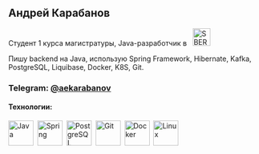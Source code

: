 ## Андрей Карабанов
Студент 1 курса магистратуры, Java-разработчик в &nbsp; <img src="https://github.com/user-attachments/assets/708b7987-4094-4217-9934-dda4ca4b26b8" title="SBER" alt="SBER" width="35" height="35" />&nbsp;

Пишу backend на Java, использую Spring Framework, Hibernate, Kafka, PostgreSQL, Liquibase, Docker, K8S, Git.<br>

### Telegram: <a href="https://t.me/aekarabanov">@aekarabanov</a>

#### Технологии:
<div>
  
  <img src="https://cdn.jsdelivr.net/gh/devicons/devicon@latest/icons/java/java-original.svg" title="Java" alt="Java" width="50" height="50" />&nbsp;
  <img src="https://cdn.jsdelivr.net/gh/devicons/devicon@latest/icons/spring/spring-original-wordmark.svg" title="Spring" alt="Spring" width="50" height="50"/>&nbsp;
  <img src="https://cdn.jsdelivr.net/gh/devicons/devicon@latest/icons/postgresql/postgresql-plain-wordmark.svg" title="PostgreSQl" alt="PostgreSQL" width="50" height="50"/>&nbsp;
  <img src="https://cdn.jsdelivr.net/gh/devicons/devicon@latest/icons/git/git-plain-wordmark.svg" title="Git" alt="Git" width="50" height="50" />&nbsp;
  <img src="https://cdn.jsdelivr.net/gh/devicons/devicon@latest/icons/docker/docker-plain-wordmark.svg" title="Docker" alt="Docker" width="50" height="50"/>&nbsp;
  <img src="https://cdn.jsdelivr.net/gh/devicons/devicon@latest/icons/linux/linux-original.svg" title="Linux" alt="Linux" width="50" height="50"/>
</div>

<!--
**Strocksmin/strocksmin** is a ✨ _special_ ✨ repository because its `README.md` (this file) appears on your GitHub profile.

Here are some ideas to get you started:

- 🔭 I’m currently working on ...
- 🌱 I’m currently learning ...
- 👯 I’m looking to collaborate on ...
- 🤔 I’m looking for help with ...
- 💬 Ask me about ...
- 📫 How to reach me: ...
- 😄 Pronouns: ...
- ⚡ Fun fact: ...
-->
